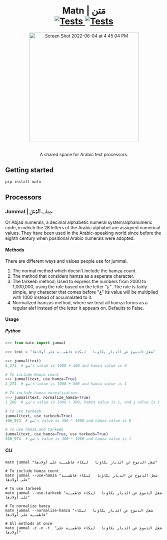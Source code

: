 
<h1 align="center">
  Matn | مَتن
  <br>
  <a href="https://github.com/iamjazzar/matn/actions/workflows/ci.yml">
    <img style="max-width: 100%;" alt="Tests" src="https://github.com/iamjazzar/matn/actions/workflows/ci.yml/badge.svg" />
  </a>
  <a href="https://badge.fury.io/py/matn">
    <img style="max-width: 100%;" alt="Tests" src="https://badge.fury.io/py/matn.svg" />
  </a>
</h1>
<p align="center">
  <a href="https://www.ahmedjazzar.com/">
<img width="350" alt="Screen Shot 2022-06-04 at 4 45 04 PM" src="https://user-images.githubusercontent.com/11036472/172029190-94d06808-9b70-487c-a83a-52549e43d5e7.png">

  </a>
</p>
<p align="center">
  <br>
    A shared space for Arabic text processors.
  <br>
</p>


## Getting started

```bash
pip install matn
```
## Processors
### Jummal | حِسَاب ٱلْجُمَّل
Or Abjad numerals, a decimal alphabetic numeral system/alphanumeric code, in which the 28 letters of the Arabic alphabet are assigned numerical values. They have been used in the Arabic-speaking world since before the eighth century when positional Arabic numerals were adopted.

#### Methods
There are different ways and values people use for jummal.
1. The normal method which doesn't include the hamza count.
1. The method that considers hamza as a seperate character.
1. The tarkeeb method; Used to express the numbers from 2000 to 1,000,000, using the rule based on the letter "غ". The rule is fairly simple, any character that comes before "غ" its value will be multiplied with 1000 instead of accumalated to it.
1. Normalized hamzas method, where we treat all hamza forms as a regular alef instead of the letter it appears on. Defaults to False.

#### Usage
##### Python
```python
>>> from matn import jummal

>>> text = "شغل الدموع عن الديار بكاؤنا   لبكاء فاطمــة على أولادها"

>>> jummal(text)
2_273  # شغ's value is 1000 + 300 and hamza value is 0

# To include Hamza count
>>> jummal(text, use_hamza=True)
2_274  # شغ's value is 1000 + 300 and hamza value is 1

# To include hamza normalization
>>> jummal(text, normalize_hamza=True)
2_268  # شغ's value is 1000 + 300, hamza value is 1, and ؤ value is 1

# To use tarkeeb
jummal(text, use_tarkeeb=True)
300_973  # شغ's value is 300 * 1000 and hamza value is 0

# To use hamza and tarkeeb
jummal(text, use_hamza=True, use_tarkeeb=True)
300_974  # شغ's value is 300 * 1000 and hamza value is 1
```

##### CLI
```shell
matn jummal "شغل الدموع عن الديار بكاؤنا   لبكاء فاطمــة على أولادها"

# To include Hamza count
matn jummal --use-hamza "شغل الدموع عن الديار بكاؤنا   لبكاء فاطمــة على أولادها"

# To use tarkeeb
matn jummal --use-tarkeeb "شغل الدموع عن الديار بكاؤنا   لبكاء فاطمــة على أولادها"

# To normalize hamza
matn jummal --normalize-hamza "شغل الدموع عن الديار بكاؤنا   لبكاء فاطمــة على أولادها"

# All methods at once
matn jummal -z -n -t  "شغل الدموع عن الديار بكاؤنا   لبكاء فاطمــة على أولادها"
```
